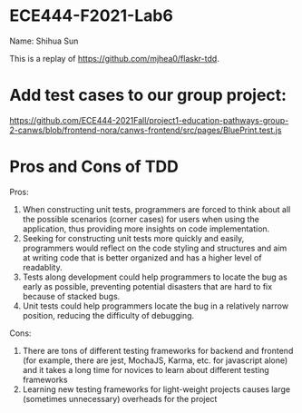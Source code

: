 # ECE444-F2021-Lab6


Name: Shihua Sun


This is a replay of https://github.com/mjhea0/flaskr-tdd.


# Add test cases to our group project: 

https://github.com/ECE444-2021Fall/project1-education-pathways-group-2-canws/blob/frontend-nora/canws-frontend/src/pages/BluePrint.test.js 


# Pros and Cons of TDD


Pros:


1. When constructing unit tests, programmers are forced to think about all the possible scenarios (corner cases) for users when using the application, thus providing more insights on code implementation.
2. Seeking for constructing unit tests more quickly and easily, programmers would reflect on the code styling and structures and aim at writing code that is better organized and has a higher level of readablity.
3. Tests along development could help programmers to locate the bug as early as possible, preventing potential disasters that are hard to fix because of stacked bugs.
4. Unit tests could help programmers locate the bug in a relatively narrow position, reducing the difficulty of debugging.


Cons:


1. There are tons of different testing frameworks for backend and frontend (for example, there are jest, MochaJS, Karma, etc. for javascript alone) and it takes a long time for novices to learn about different testing frameworks
2. Learning new testing frameworks for light-weight projects causes large (sometimes unnecessary) overheads for the project

